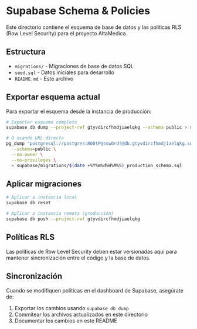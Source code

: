 # Supabase Schema & Policies

Este directorio contiene el esquema de base de datos y las políticas RLS (Row Level Security) para el proyecto AltaMedica.

## Estructura

- `migrations/` - Migraciones de base de datos SQL
- `seed.sql` - Datos iniciales para desarrollo
- `README.md` - Este archivo

## Exportar esquema actual

Para exportar el esquema desde la instancia de producción:

```bash
# Exportar esquema completo
supabase db dump --project-ref gtyvdircfhmdjiaelqkg --schema public > supabase/migrations/$(date +%Y%m%d%H%M%S)_initial_schema.sql

# O usando URL directa
pg_dump "postgresql://postgres:R00tP@ssw0rd!@db.gtyvdircfhmdjiaelqkg.supabase.co:5432/postgres" \
  --schema=public \
  --no-owner \
  --no-privileges \
  > supabase/migrations/$(date +%Y%m%d%H%M%S)_production_schema.sql
```

## Aplicar migraciones

```bash
# Aplicar a instancia local
supabase db reset

# Aplicar a instancia remota (producción)
supabase db push --project-ref gtyvdircfhmdjiaelqkg
```

## Políticas RLS

Las políticas de Row Level Security deben estar versionadas aquí para mantener sincronización entre el código y la base de datos.

## Sincronización

Cuando se modifiquen políticas en el dashboard de Supabase, asegúrate de:

1. Exportar los cambios usando `supabase db dump`
2. Commitear los archivos actualizados en este directorio
3. Documentar los cambios en este README